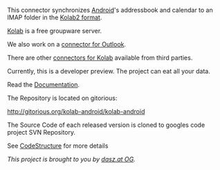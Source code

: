 This connector synchronizes [Android](http://www.android.com/)'s addressbook and calendar to an IMAP folder in the [Kolab2 format](http://www.kolab.org/doc/kolabformat-2.0rc7-html/index.html).

[Kolab](http://www.kolab.org/) is a free groupware server.

We also work on a [connector for Outlook](http://code.google.com/p/kolab-outlook).

There are other [connectors for Kolab](http://www.kolab.org/kolab-clients) available from third parties.

Currently, this is a developer preview. The project can eat all your data.

Read the [Documentation](Documentation.md).

The Repository is located on gitorious:

http://gitorious.org/kolab-android/kolab-android

The Source Code of each released version is cloned to googles code project SVN Repository.

See [CodeStructure](CodeStructure.md) for more details

_This project is brought to you by [dasz.at OG](http://dasz.at/)._